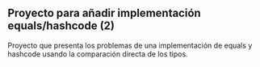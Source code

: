 ## Proyecto para añadir implementación equals/hashcode (2)

Proyecto que presenta los problemas de una implementación de equals y hashcode usando la comparación directa de los tipos.